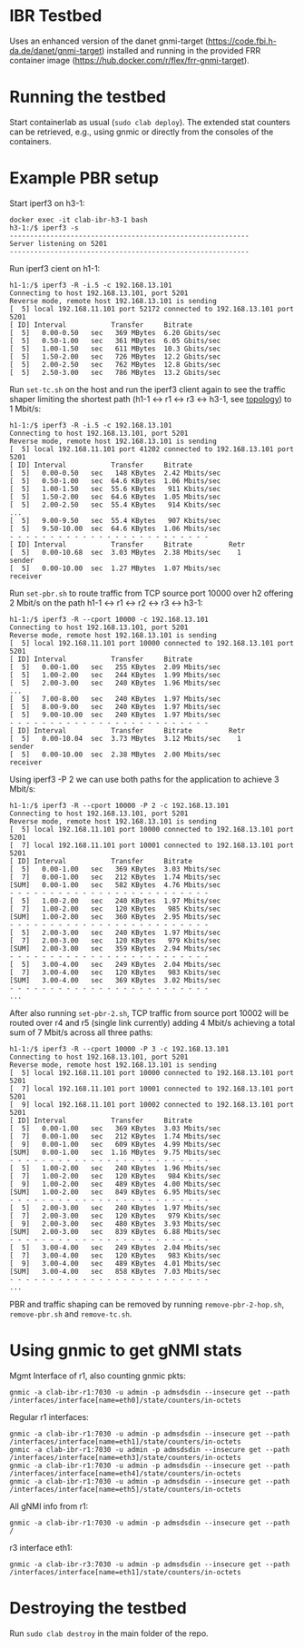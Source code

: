 # IBR Testbed
Uses an enhanced version of the danet gnmi-target (https://code.fbi.h-da.de/danet/gnmi-target) installed and running in the provided FRR container image (https://hub.docker.com/r/flex/frr-gnmi-target).

# Running the testbed
Start containerlab as usual (`sudo clab deploy`). The extended stat counters can be retrieved, e.g., using gnmic or directly from the consoles of the containers.

# Example PBR setup

Start iperf3 on h3-1:
```
docker exec -it clab-ibr-h3-1 bash
h3-1:/$ iperf3 -s
-----------------------------------------------------------
Server listening on 5201
-----------------------------------------------------------
```

Run iperf3 cient on h1-1:
```
h1-1:/$ iperf3 -R -i.5 -c 192.168.13.101
Connecting to host 192.168.13.101, port 5201
Reverse mode, remote host 192.168.13.101 is sending
[  5] local 192.168.11.101 port 52172 connected to 192.168.13.101 port 5201
[ ID] Interval           Transfer     Bitrate
[  5]   0.00-0.50   sec   369 MBytes  6.20 Gbits/sec
[  5]   0.50-1.00   sec   361 MBytes  6.05 Gbits/sec
[  5]   1.00-1.50   sec   611 MBytes  10.3 Gbits/sec
[  5]   1.50-2.00   sec   726 MBytes  12.2 Gbits/sec
[  5]   2.00-2.50   sec   762 MBytes  12.8 Gbits/sec
[  5]   2.50-3.00   sec   786 MBytes  13.2 Gbits/sec
```

Run `set-tc.sh` on the host and run the iperf3 client again to see the traffic shaper limiting the shortest path (h1-1 <-> r1 <-> r3 <-> h3-1, see [topology](viewport-containerlab-ibr.svg)) to 1 Mbit/s:
```
h1-1:/$ iperf3 -R -i.5 -c 192.168.13.101
Connecting to host 192.168.13.101, port 5201
Reverse mode, remote host 192.168.13.101 is sending
[  5] local 192.168.11.101 port 41202 connected to 192.168.13.101 port 5201
[ ID] Interval           Transfer     Bitrate
[  5]   0.00-0.50   sec   148 KBytes  2.42 Mbits/sec
[  5]   0.50-1.00   sec  64.6 KBytes  1.06 Mbits/sec
[  5]   1.00-1.50   sec  55.6 KBytes   911 Kbits/sec
[  5]   1.50-2.00   sec  64.6 KBytes  1.05 Mbits/sec
[  5]   2.00-2.50   sec  55.4 KBytes   914 Kbits/sec
...
[  5]   9.00-9.50   sec  55.4 KBytes   907 Kbits/sec
[  5]   9.50-10.00  sec  64.6 KBytes  1.06 Mbits/sec
- - - - - - - - - - - - - - - - - - - - - - - - -
[ ID] Interval           Transfer     Bitrate         Retr
[  5]   0.00-10.68  sec  3.03 MBytes  2.38 Mbits/sec    1             sender
[  5]   0.00-10.00  sec  1.27 MBytes  1.07 Mbits/sec                  receiver
```

Run `set-pbr.sh` to route traffic from TCP source port 10000 over h2 offering 2 Mbit/s on the path h1-1 <-> r1 <-> r2 <-> r3 <-> h3-1:
```
h1-1:/$ iperf3 -R --cport 10000 -c 192.168.13.101
Connecting to host 192.168.13.101, port 5201
Reverse mode, remote host 192.168.13.101 is sending
[  5] local 192.168.11.101 port 10000 connected to 192.168.13.101 port 5201
[ ID] Interval           Transfer     Bitrate
[  5]   0.00-1.00   sec   255 KBytes  2.09 Mbits/sec
[  5]   1.00-2.00   sec   244 KBytes  1.99 Mbits/sec
[  5]   2.00-3.00   sec   240 KBytes  1.96 Mbits/sec
...
[  5]   7.00-8.00   sec   240 KBytes  1.97 Mbits/sec
[  5]   8.00-9.00   sec   240 KBytes  1.97 Mbits/sec
[  5]   9.00-10.00  sec   240 KBytes  1.97 Mbits/sec
- - - - - - - - - - - - - - - - - - - - - - - - -
[ ID] Interval           Transfer     Bitrate         Retr
[  5]   0.00-10.04  sec  3.73 MBytes  3.12 Mbits/sec    1             sender
[  5]   0.00-10.00  sec  2.38 MBytes  2.00 Mbits/sec                  receiver
```

Using iperf3 -P 2 we can use both paths for the application to achieve 3 Mbit/s:
```
h1-1:/$ iperf3 -R --cport 10000 -P 2 -c 192.168.13.101
Connecting to host 192.168.13.101, port 5201
Reverse mode, remote host 192.168.13.101 is sending
[  5] local 192.168.11.101 port 10000 connected to 192.168.13.101 port 5201
[  7] local 192.168.11.101 port 10001 connected to 192.168.13.101 port 5201
[ ID] Interval           Transfer     Bitrate
[  5]   0.00-1.00   sec   369 KBytes  3.03 Mbits/sec
[  7]   0.00-1.00   sec   212 KBytes  1.74 Mbits/sec
[SUM]   0.00-1.00   sec   582 KBytes  4.76 Mbits/sec
- - - - - - - - - - - - - - - - - - - - - - - - -
[  5]   1.00-2.00   sec   240 KBytes  1.97 Mbits/sec
[  7]   1.00-2.00   sec   120 KBytes   985 Kbits/sec
[SUM]   1.00-2.00   sec   360 KBytes  2.95 Mbits/sec
- - - - - - - - - - - - - - - - - - - - - - - - -
[  5]   2.00-3.00   sec   240 KBytes  1.97 Mbits/sec
[  7]   2.00-3.00   sec   120 KBytes   979 Kbits/sec
[SUM]   2.00-3.00   sec   359 KBytes  2.94 Mbits/sec
- - - - - - - - - - - - - - - - - - - - - - - - -
[  5]   3.00-4.00   sec   249 KBytes  2.04 Mbits/sec
[  7]   3.00-4.00   sec   120 KBytes   983 Kbits/sec
[SUM]   3.00-4.00   sec   369 KBytes  3.02 Mbits/sec
- - - - - - - - - - - - - - - - - - - - - - - - -
...
```

After also running `set-pbr-2.sh`, TCP traffic from source port 10002 will be routed over r4 and r5 (single link currently) adding 4 Mbit/s achieving a total sum of 7 Mbit/s across all three paths:
```
h1-1:/$ iperf3 -R --cport 10000 -P 3 -c 192.168.13.101
Connecting to host 192.168.13.101, port 5201
Reverse mode, remote host 192.168.13.101 is sending
[  5] local 192.168.11.101 port 10000 connected to 192.168.13.101 port 5201
[  7] local 192.168.11.101 port 10001 connected to 192.168.13.101 port 5201
[  9] local 192.168.11.101 port 10002 connected to 192.168.13.101 port 5201
[ ID] Interval           Transfer     Bitrate
[  5]   0.00-1.00   sec   369 KBytes  3.03 Mbits/sec
[  7]   0.00-1.00   sec   212 KBytes  1.74 Mbits/sec
[  9]   0.00-1.00   sec   609 KBytes  4.99 Mbits/sec
[SUM]   0.00-1.00   sec  1.16 MBytes  9.75 Mbits/sec
- - - - - - - - - - - - - - - - - - - - - - - - -
[  5]   1.00-2.00   sec   240 KBytes  1.96 Mbits/sec
[  7]   1.00-2.00   sec   120 KBytes   984 Kbits/sec
[  9]   1.00-2.00   sec   489 KBytes  4.00 Mbits/sec
[SUM]   1.00-2.00   sec   849 KBytes  6.95 Mbits/sec
- - - - - - - - - - - - - - - - - - - - - - - - -
[  5]   2.00-3.00   sec   240 KBytes  1.97 Mbits/sec
[  7]   2.00-3.00   sec   120 KBytes   979 Kbits/sec
[  9]   2.00-3.00   sec   480 KBytes  3.93 Mbits/sec
[SUM]   2.00-3.00   sec   839 KBytes  6.88 Mbits/sec
- - - - - - - - - - - - - - - - - - - - - - - - -
[  5]   3.00-4.00   sec   249 KBytes  2.04 Mbits/sec
[  7]   3.00-4.00   sec   120 KBytes   983 Kbits/sec
[  9]   3.00-4.00   sec   489 KBytes  4.01 Mbits/sec
[SUM]   3.00-4.00   sec   858 KBytes  7.03 Mbits/sec
- - - - - - - - - - - - - - - - - - - - - - - - -
...
```

PBR and traffic shaping can be removed by running `remove-pbr-2-hop.sh`, `remove-pbr.sh` and `remove-tc.sh`.

# Using gnmic to get gNMI stats

Mgmt Interface of r1, also counting gnmic pkts:
```
gnmic -a clab-ibr-r1:7030 -u admin -p admsdsdin --insecure get --path /interfaces/interface[name=eth0]/state/counters/in-octets
```

Regular r1 interfaces:
```
gnmic -a clab-ibr-r1:7030 -u admin -p admsdsdin --insecure get --path /interfaces/interface[name=eth1]/state/counters/in-octets
gnmic -a clab-ibr-r1:7030 -u admin -p admsdsdin --insecure get --path /interfaces/interface[name=eth3]/state/counters/in-octets
gnmic -a clab-ibr-r1:7030 -u admin -p admsdsdin --insecure get --path /interfaces/interface[name=eth4]/state/counters/in-octets
gnmic -a clab-ibr-r1:7030 -u admin -p admsdsdin --insecure get --path /interfaces/interface[name=eth5]/state/counters/in-octets
```

All gNMI info from r1:
```
gnmic -a clab-ibr-r1:7030 -u admin -p admsdsdin --insecure get --path /
```

r3 interface eth1:
```
gnmic -a clab-ibr-r3:7030 -u admin -p admsdsdin --insecure get --path /interfaces/interface[name=eth1]/state/counters/in-octets
```

# Destroying the testbed

Run `sudo clab destroy` in the main folder of the repo.
